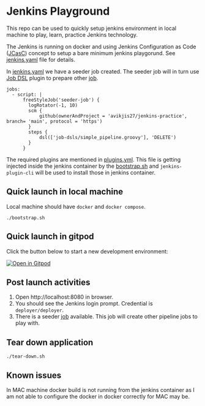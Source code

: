 # Jenkins Playground

This repo can be used to quickly setup jenkins environment in local machine to play, learn, practice Jenkins technology.

The Jenkins is running on docker and using Jenkins Configuration as Code ([JCasC](https://www.jenkins.io/projects/jcasc/)) concept to setup a bare minimum jenkins playgorund. See [jenkins.yaml](./jenkins.yaml) file for details. 

In [jenkins.yaml](./jenkins.yaml) we have a seeder job created. The seeder job will in turn use [Job DSL](https://plugins.jenkins.io/job-dsl/) plugin to prepare other [job](./job-dsls/simple_pipeline.groovy).  
```
jobs:
  - script: |
      freeStyleJob('seeder-job') {
        logRotator(-1, 10)
        scm {
            github(ownerAndProject = 'avikjis27/jenkins-practice', branch= 'main', protocol = 'https')
        }
        steps {
            dsl(['job-dsls/simple_pipeline.groovy'], 'DELETE')
        }
      }
```
The required plugins are mentioned in [plugins.yml](./plugins.yml). This file is getting injected inside the jenkins container by the [bootstrap.sh](./bootstrap.sh) and `jenkins-plugin-cli` will be used to install those in jenkins container.

## Quick launch in local machine
Local machine should have `docker` and `docker compose`.
```
./bootstrap.sh
```
## Quick launch in gitpod

Click the button below to start a new development environment:

[![Open in Gitpod](https://gitpod.io/button/open-in-gitpod.svg)](https://gitpod.io/?editor=code-desktop#https://github.com/avikjis27/jenkins-practice)

## Post launch activities
1. Open http://localhost:8080 in browser.
2. You should see the Jenkins login prompt. Credential is `deployer/deployer`.
3. There is a seeder [job](http://localhost:8080/job/seeder-job/) available. This job will create other pipeline jobs to play with.

## Tear down application
```
./tear-down.sh
```
## Known issues
In MAC machine docker build is not running from the jenkins container as I am not able to configure the docker in docker correctly for MAC may be.



